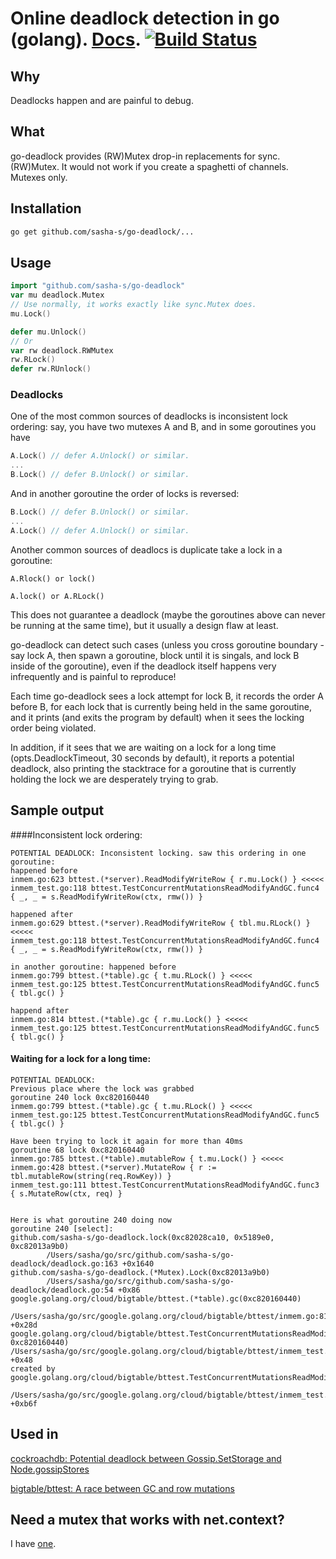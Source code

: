# Online deadlock detection in go (golang). [Docs](https://godoc.org/github.com/sasha-s/go-deadlock). [![Build Status](https://travis-ci.org/sasha-s/go-deadlock.svg?branch=main)](https://travis-ci.org/sasha-s/go-deadlock)
## Why
Deadlocks happen and are painful to debug.

## What
go-deadlock provides (RW)Mutex drop-in replacements for sync.(RW)Mutex.
It would not work if you create a spaghetti of channels.
Mutexes only.

## Installation
```sh
go get github.com/sasha-s/go-deadlock/...
```

## Usage
```go
import "github.com/sasha-s/go-deadlock"
var mu deadlock.Mutex
// Use normally, it works exactly like sync.Mutex does.
mu.Lock()

defer mu.Unlock()
// Or
var rw deadlock.RWMutex
rw.RLock()
defer rw.RUnlock()
```

### Deadlocks
One of the most common sources of deadlocks is inconsistent lock ordering:
say, you have two mutexes A and B, and in some goroutines you have
```go
A.Lock() // defer A.Unlock() or similar.
...
B.Lock() // defer B.Unlock() or similar.
```
And in another goroutine the order of locks is reversed:
```go
B.Lock() // defer B.Unlock() or similar.
...
A.Lock() // defer A.Unlock() or similar.
```

Another common sources of deadlocs is duplicate take a lock in a goroutine:
```
A.Rlock() or lock()

A.lock() or A.RLock()
```

This does not guarantee a deadlock (maybe the goroutines above can never be running at the same time), but it usually a design flaw at least.

go-deadlock can detect such cases (unless you cross goroutine boundary - say lock A, then spawn a goroutine, block until it is singals, and lock B inside of the goroutine), even if the deadlock itself happens very infrequently and is painful to reproduce!

Each time go-deadlock sees a lock attempt for lock B, it records the order A before B, for each lock that is currently being held in the same goroutine, and it prints (and exits the program by default) when it sees the locking order being violated.

In addition, if it sees that we are waiting on a lock for a long time (opts.DeadlockTimeout, 30 seconds by default), it reports a potential deadlock, also printing the stacktrace for a goroutine that is currently holding the lock we are desperately trying to grab.


## Sample output
####Inconsistent lock ordering:
```
POTENTIAL DEADLOCK: Inconsistent locking. saw this ordering in one goroutine:
happened before
inmem.go:623 bttest.(*server).ReadModifyWriteRow { r.mu.Lock() } <<<<<
inmem_test.go:118 bttest.TestConcurrentMutationsReadModifyAndGC.func4 { _, _ = s.ReadModifyWriteRow(ctx, rmw()) }

happened after
inmem.go:629 bttest.(*server).ReadModifyWriteRow { tbl.mu.RLock() } <<<<<
inmem_test.go:118 bttest.TestConcurrentMutationsReadModifyAndGC.func4 { _, _ = s.ReadModifyWriteRow(ctx, rmw()) }

in another goroutine: happened before
inmem.go:799 bttest.(*table).gc { t.mu.RLock() } <<<<<
inmem_test.go:125 bttest.TestConcurrentMutationsReadModifyAndGC.func5 { tbl.gc() }

happend after
inmem.go:814 bttest.(*table).gc { r.mu.Lock() } <<<<<
inmem_test.go:125 bttest.TestConcurrentMutationsReadModifyAndGC.func5 { tbl.gc() }
```

#### Waiting for a lock for a long time:

```
POTENTIAL DEADLOCK:
Previous place where the lock was grabbed
goroutine 240 lock 0xc820160440
inmem.go:799 bttest.(*table).gc { t.mu.RLock() } <<<<<
inmem_test.go:125 bttest.TestConcurrentMutationsReadModifyAndGC.func5 { tbl.gc() }

Have been trying to lock it again for more than 40ms
goroutine 68 lock 0xc820160440
inmem.go:785 bttest.(*table).mutableRow { t.mu.Lock() } <<<<<
inmem.go:428 bttest.(*server).MutateRow { r := tbl.mutableRow(string(req.RowKey)) }
inmem_test.go:111 bttest.TestConcurrentMutationsReadModifyAndGC.func3 { s.MutateRow(ctx, req) }


Here is what goroutine 240 doing now
goroutine 240 [select]:
github.com/sasha-s/go-deadlock.lock(0xc82028ca10, 0x5189e0, 0xc82013a9b0)
        /Users/sasha/go/src/github.com/sasha-s/go-deadlock/deadlock.go:163 +0x1640
github.com/sasha-s/go-deadlock.(*Mutex).Lock(0xc82013a9b0)
        /Users/sasha/go/src/github.com/sasha-s/go-deadlock/deadlock.go:54 +0x86
google.golang.org/cloud/bigtable/bttest.(*table).gc(0xc820160440)
        /Users/sasha/go/src/google.golang.org/cloud/bigtable/bttest/inmem.go:814 +0x28d
google.golang.org/cloud/bigtable/bttest.TestConcurrentMutationsReadModifyAndGC.func5(0xc82015c760, 0xc820160440)      /Users/sasha/go/src/google.golang.org/cloud/bigtable/bttest/inmem_test.go:125 +0x48
created by google.golang.org/cloud/bigtable/bttest.TestConcurrentMutationsReadModifyAndGC
        /Users/sasha/go/src/google.golang.org/cloud/bigtable/bttest/inmem_test.go:126 +0xb6f
```

## Used in
[cockroachdb: Potential deadlock between Gossip.SetStorage and Node.gossipStores](https://github.com/cockroachdb/cockroach/issues/7972)

[bigtable/bttest: A race between GC and row mutations](https://code-review.googlesource.com#/c/5301/)

## Need a mutex that works with net.context?
I have [one](https://github.com/sasha-s/go-csync).

